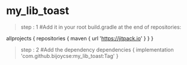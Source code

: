 # my_lib_toast

> step : 1 #Add it in your root build.gradle at the end of repositories:


allprojects {
		repositories {
			maven { url 'https://jitpack.io' }
		}
	}
  
  > step : 2 #Add the dependency
  	dependencies {
	        implementation 'com.github.bijoycse:my_lib_toast:Tag'
	}
